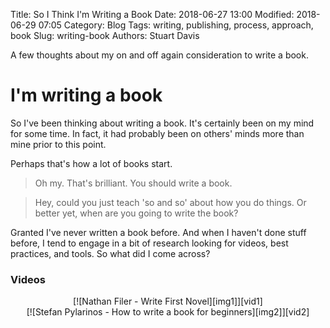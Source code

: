 Title: So I Think I'm Writing a Book
Date: 2018-06-27 13:00
Modified: 2018-06-29 07:05
Category: Blog
Tags: writing, publishing, process, approach, book
Slug: writing-book
Authors: Stuart Davis

<!-- PELICAN_BEGIN_SUMMARY -->
A few thoughts about my on and off again consideration to write a book.
<!-- PELICAN_END_SUMMARY --> 

# I'm writing a book

So I've been thinking about writing a book. It's certainly been on my mind for some time. In fact, it had probably been on others' minds more than mine prior to this point.

Perhaps that's how a lot of books start.
>Oh my. That's brilliant. You should write a book.

>Hey, could you just teach 'so and so' about how you do things. Or better yet, when are you going to write the book?

Granted I've never written a book before. And when I haven't done stuff before, I tend to engage in a bit of research looking for videos, best practices, and tools. So what did I come across?

### Videos

<center>
[![Nathan Filer - Write First Novel][img1]][vid1]

[img1]: ./media/NMQGa6grfeE.png
[vid1]: http://www.youtube.com/watch?v=NMQGa6grfeE "Nathan Filer - Write First Novel"
</center>

<center>
[![Stefan Pylarinos - How to write a book for beginners][img2]][vid2]

[img2]: ./media/fCRCQdg1HaE.png
[vid2]: http://www.youtube.com/watch?v=fCRCQdg1HaE "Stefan Pylarinos - How to write a book for beginners"
</center>
